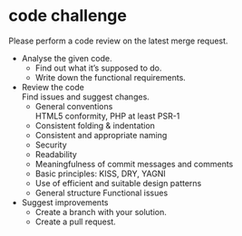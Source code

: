 # code challenge

Please perform a code review on the latest merge request.

- Analyse the given code.
  - Find out what it’s supposed to do.
  - Write down the functional requirements.
- Review the code<br>
  Find issues and suggest changes. 
  - General conventions<br>
    HTML5 conformity, PHP at least PSR-1
  - Consistent folding & indentation
  - Consistent and appropriate naming
  - Security
  - Readability
  - Meaningfulness of commit messages and comments
  - Basic principles: KISS, DRY, YAGNI
  - Use of efficient and suitable design patterns
  - General structure Functional issues
- Suggest improvements
  - Create a branch with your solution.
  - Create a pull request.
